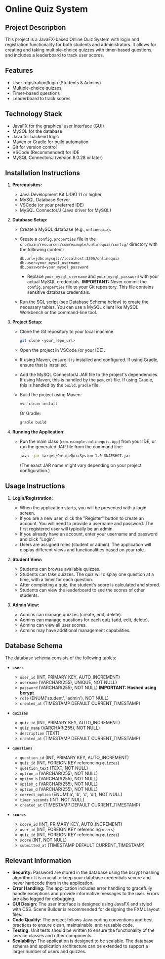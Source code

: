 # Online Quiz System

## Project Description

This project is a JavaFX-based Online Quiz System with login and registration functionality for both students and administrators. It allows for creating and taking multiple-choice quizzes with timer-based questions, and includes a leaderboard to track user scores.

## Features

* User registration/login (Students & Admins)
* Multiple-choice quizzes
* Timer-based questions
* Leaderboard to track scores

## Technology Stack

* JavaFX for the graphical user interface (GUI)
* MySQL for the database
* Java for backend logic
* Maven or Gradle for build automation
* Git for version control
* VSCode (Recommended) for IDE
* MySQL Connector/J (version 8.0.28 or later)

## Installation Instructions

1.  **Prerequisites:**

    * Java Development Kit (JDK) 11 or higher
    * MySQL Database Server
    * VSCode (or your preferred IDE)
    * MySQL Connector/J (Java driver for MySQL)

2.  **Database Setup:**

    * Create a MySQL database (e.g., `onlinequiz`).
    * Create a `config.properties` file in the `src/main/resources/com/example/onlinequiz/config/` directory with the following content:

        ```properties
        db.url=jdbc:mysql://localhost:3306/onlinequiz
        db.user=your_mysql_username
        db.password=your_mysql_password
        ```

        * Replace `your_mysql_username` and `your_mysql_password` with your actual MySQL credentials.  **IMPORTANT:** Never commit the `config.properties` file to your Git repository. This file contains sensitive database credentials.
    * Run the SQL script (see Database Schema below) to create the necessary tables.  You can use a MySQL client like MySQL Workbench or the command-line tool.

3.  **Project Setup:**

    * Clone the Git repository to your local machine:

        ```bash
        git clone <your_repo_url>
        ```

    * Open the project in VSCode (or your IDE).
    * If using Maven, ensure it is installed and configured.  If using Gradle, ensure that is installed.
    * Add the MySQL Connector/J JAR file to the project's dependencies.  If using Maven, this is handled by the `pom.xml` file.  If using Gradle, this is handled by the `build.gradle` file.
    * Build the project using Maven:

        ```bash
        mvn clean install
        ```
        Or Gradle:
        ```bash
        gradle build
        ```

4.  **Running the Application:**

    * Run the main class (`com.example.onlinequiz.App`) from your IDE, or run the generated JAR file from the command line:
        ```bash
        java -jar target/OnlineQuizSystem-1.0-SNAPSHOT.jar
        ```
        (The exact JAR name might vary depending on your project configuration.)

## Usage Instructions

1.  **Login/Registration:**

    * When the application starts, you will be presented with a login screen.
    * If you are a new user, click the "Register" button to create an account.  You will need to provide a username and password.  The first registered user will typically be an admin.
    * If you already have an account, enter your username and password and click "Login".
    * Users are assigned roles (student or admin).  The application will display different views and functionalities based on your role.

2.  **Student View:**

    * Students can browse available quizzes.
    * Students can take quizzes.  The quiz will display one question at a time, with a timer for each question.
    * After completing a quiz, the student's score is calculated and stored.
    * Students can view the leaderboard to see the scores of other students.

3.  **Admin View:**

    * Admins can manage quizzes (create, edit, delete).
    * Admins can manage questions for each quiz (add, edit, delete).
    * Admins can view all user scores.
    * Admins may have additional management capabilities.

## Database Schema

The database schema consists of the following tables:

* **`users`**

    * `user_id` (INT, PRIMARY KEY, AUTO_INCREMENT)
    * `username` (VARCHAR(255), UNIQUE, NOT NULL)
    * `password` (VARCHAR(255), NOT NULL)  **IMPORTANT: Hashed using bcrypt**
    * `role` (ENUM('student', 'admin'), NOT NULL)
    * `created_at` (TIMESTAMP DEFAULT CURRENT_TIMESTAMP)

* **`quizzes`**

    * `quiz_id` (INT, PRIMARY KEY, AUTO_INCREMENT)
    * `quiz_name` (VARCHAR(255), NOT NULL)
    * `description` (TEXT)
    * `created_at` (TIMESTAMP DEFAULT CURRENT_TIMESTAMP)

* **`questions`**

    * `question_id` (INT, PRIMARY KEY, AUTO_INCREMENT)
    * `quiz_id` (INT, FOREIGN KEY referencing `quizzes`)
    * `question_text` (TEXT, NOT NULL)
    * `option_a` (VARCHAR(255), NOT NULL)
    * `option_b` (VARCHAR(255), NOT NULL)
    * `option_c` (VARCHAR(255), NOT NULL)
    * `option_d` (VARCHAR(255), NOT NULL)
    * `correct_option` (ENUM('a', 'b', 'c', 'd'), NOT NULL)
    * `timer_seconds` (INT, NOT NULL)
    * `created_at` (TIMESTAMP DEFAULT CURRENT_TIMESTAMP)

* **`scores`**

    * `score_id` (INT, PRIMARY KEY, AUTO_INCREMENT)
    * `user_id` (INT, FOREIGN KEY referencing `users`)
    * `quiz_id` (INT, FOREIGN KEY referencing `quizzes`)
    * `score` (INT, NOT NULL)
    * `submitted_at` (TIMESTAMP DEFAULT CURRENT_TIMESTAMP)

## Relevant Information

* **Security:** Password are stored in the database using the bcrypt hashing algorithm.  It is crucial to keep your database credentials secure and never hardcode them in the application.
* **Error Handling:** The application includes error handling to gracefully handle exceptions and provide informative messages to the user.  Errors are also logged for debugging.
* **GUI Design:** The user interface is designed using JavaFX and styled with CSS.  Scene Builder is recommended for designing the FXML layout files.
* **Code Quality:** The project follows Java coding conventions and best practices to ensure clean, maintainable, and reusable code.
* **Testing:** Unit tests should be written to ensure the functionality of the service classes and other components.
* **Scalability:** The application is designed to be scalable.  The database schema and application architecture can be extended to support a larger number of users and quizzes.
